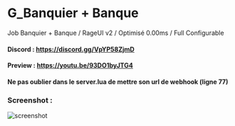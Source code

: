 # G_Banquier + Banque
Job Banquier + Banque / RageUI v2 / Optimisé 0.00ms / Full Configurable

#### Discord : https://discord.gg/VpYP58ZjmD

#### Preview : https://youtu.be/93DO1byJTG4

#### Ne pas oublier dans le server.lua de mettre son url de webhook (ligne 77)

### Screenshot :

![screenshot](https://media.discordapp.net/attachments/658236178268684291/921947344734388244/banquier.png?width=1214&height=683)
